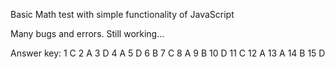Basic Math test with simple functionality of JavaScript

Many bugs and errors.
Still working...

Answer key:
1 C
2 A
3 D
4 A
5 D
6 B
7 C
8 A
9 B
10 D
11 C
12 A
13 A
14 B
15 D

